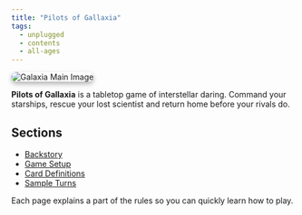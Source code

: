 ```yaml
---
title: "Pilots of Gallaxia"
tags:
  - unplugged
  - contents
  - all-ages
---
```

<img src="/images/low/galaxia/mainpage.webp" alt="Galaxia Main Image" style="border-radius: 12px; box-shadow: 0 4px 8px rgba(0, 0, 0, 0.3);">

**Pilots of Gallaxia** is a tabletop game of interstellar daring. Command your starships, rescue your lost scientist and return home before your rivals do.

## Sections

- [Backstory](/pilots_of_gallaxia/backstory)
- [Game Setup](/pilots_of_gallaxia/game_setup)
- [Card Definitions](/pilots_of_gallaxia/card_definitions)
- [Sample Turns](/pilots_of_gallaxia/sample_turns)

Each page explains a part of the rules so you can quickly learn how to play.
